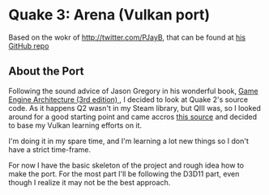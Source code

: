 # Quake 3: Arena (Vulkan port) #

Based on the wokr of http://twitter.com/PJayB, that can be found at [his GitHub repo](https://github.com/PJayB/Quake-III-Arena-D3D11)


## About the Port ##

Following the sound advice of Jason Gregory in his wonderful book, [Game Engine Architecture (3rd edition) ](https://www.gameenginebook.com/), I decided to look at Quake 2's source code. As it happens Q2 wasn't in my Steam library, but QIII was, so I looked around for a good starting point and came accros [this source](https://github.com/PJayB/Quake-III-Arena-D3D11) and decided to base my Vulkan learning efforts on it. 

I'm doing it in my spare time, and I'm learning a lot new things so I don't have a strict time-frame.

For now I have the basic skeleton of the project and rough idea how to make the port. For the most part I'll be following the D3D11 part, even though I realize it may not be the best approach.
